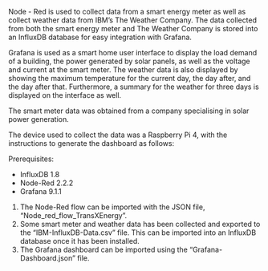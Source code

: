 Node - Red is used to collect data from a smart energy meter as well as collect weather data from IBM’s The Weather Company. The data collected from both the smart energy meter and The Weather Company is stored into an InfluxDB database for easy integration with Grafana.

Grafana is used as a smart home user interface to display the load demand of a building, the power generated by solar panels, as well as the voltage and current at the smart meter. The weather data is also displayed by showing the maximum temperature for the current day, the day after, and the day after that. Furthermore, a summary for the weather for three days is displayed on the interface as well. 

The smart meter data was obtained from a company specialising in solar power generation.

The device used to collect the data was a Raspberry Pi 4, with the instructions to generate the dashboard as follows:

Prerequisites:
- InfluxDB 1.8
- Node-Red 2.2.2
- Grafana 9.1.1

1. The Node-Red flow can be imported with the JSON file, “Node_red_flow_TransXEnergy”. 
2. Some smart meter and weather data has been collected and exported to the “IBM-InfluxDB-Data.csv” file. This can be imported into an InfluxDB database once it has been installed.
3. The Grafana dashboard can be imported using the “Grafana-Dashboard.json” file.

